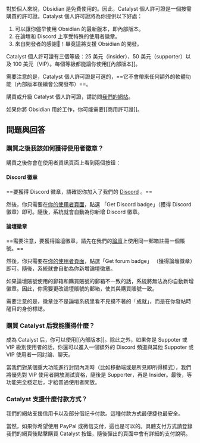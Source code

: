 對於個人來說，Obsidian 是免費使用的。因此，Catalyst 個人許可證是一個按需購買的許可證。Catalyst 個人許可證將為你提供以下好處：

1. 可以讓你儘早使用 Obsidian 的最新版本，即內部版本。
2. 在論壇和 Discord 上享受特殊的使用者徽章。
3. 來自開發者的感謝💜！畢竟這將支援 Obsidian 的開發。

Catalyst 個人許可證有三個等級：25 美元（insider）、50 美元（supporter）以及 100 美元（VIP）。每個等級都能讓你使用[[內部版本]]。

需要注意的是，Catalyst 個人許可證是可選的，==它不會帶來任何額外的軟體功能（內部版本後續會公開發布）==。

購買或升級 Catalyst 個人許可證，請訪問[我們的網站](https://obsidian.md/pricing)。

如果你將 Obsidian 用於工作，你可能需要[[商用許可證]]。

## 問題與回答

### 購買之後我該如何獲得使用者徽章？

購買之後你會在使用者資訊頁面上看到兩個按鈕：

#### Discord 徽章

==要獲得 Discord 徽章，請確認你加入了我們的 [Discord](https://discord.gg/veuWUTm) 。==

然後，你只需要在[你的使用者頁面](https://obsidian.md/account)，點選 「Get Discord badge」（獲得 Discord 徽章）即可。隨後，系統就會自動為你新增 Discord 徽章。

#### 論壇徽章
==需要注意，要獲得論壇徽章，請先在我們的[論壇](https://forum.obsidian.md)上使用同一郵箱註冊一個賬號。==

然後，你只需要在[你的使用者頁面](https://obsidian.md/account)，點選「Get forum badge」 （獲得論壇徽章）即可。隨後，系統就會自動為你新增論壇徽章。

如果論壇賬號使用的郵箱和購買賬號的郵箱不一致的話，系統將無法為你自動新增徽章。因此，你需要更改論壇賬號的郵箱，使其與購買賬號一致。

需要注意的是，徽章並不是論壇系統里看不見摸不著的「成就」，而是在你發帖時醒目的身份標誌。

### 購買 Catalyst 后我能獲得什麼？

成為 Catalyst 后，你可以使用[[內部版本]]。除此之外，如果你是 Suppoter 或 VIP 級別使用者的話，你還可以進入一個額外的 Discord 頻道與其他 Suppoter 或 VIP 使用者一同討論、聊天。

當我們對某個重大功能進行封閉內測時（比如移動端或是所見即所得模式），我們將優先對 VIP 使用者開放測試資格，隨後是 Supporter，再是 Insider。最後，等功能完全穩定后，才給普通使用者開放。

### Catalyst 支援什麼付款方式？

我們的網站支援信用卡以及部分借記卡付款。這種付款方式最便捷也最安全。

當然，如果你希望使用 PayPal 或微信支付，這也是可以的。具體支付方式請登錄我們的網頁後點擊購買 Catalyst 按鈕，隨後彈出的頁面中會有詳細的支付說明。
